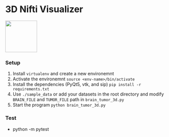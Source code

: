 # 3D Nifti Visualizer

<img src="https://github.com/adamkwolf/3d-nii-visualizer/blob/master/images/visualization.png" style="width: 100px;"/>

### Setup

1.  Install `virtualenv` and create a new environemnt <env-name>
2.  Activate the environemnt `source <env-name>/bin/activate`
3.  Install the dependencies (PyQt5, vtk, and sip) `pip install -r requirements.txt`
4.  Use `./sample_data` or add your datasets in the root directory and modify `BRAIN_FILE` and `TUMOR_FILE` path in `brain_tumor_3d.py`
5.  Start the program `python brain_tumor_3d.py`

### Test

* python -m pytest

